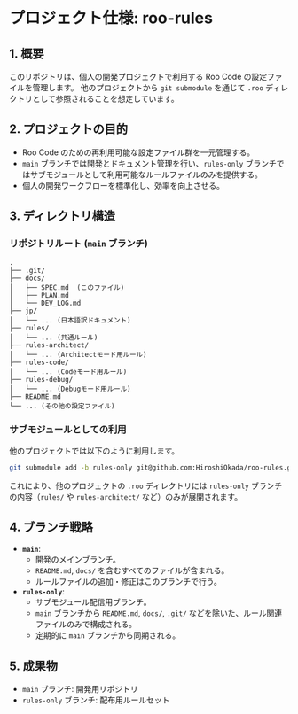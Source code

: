# プロジェクト仕様: roo-rules

## 1. 概要

このリポジトリは、個人の開発プロジェクトで利用する Roo Code の設定ファイルを管理します。
他のプロジェクトから `git submodule` を通じて `.roo` ディレクトリとして参照されることを想定しています。

## 2. プロジェクトの目的

- Roo Code のための再利用可能な設定ファイル群を一元管理する。
- `main` ブランチでは開発とドキュメント管理を行い、`rules-only` ブランチではサブモジュールとして利用可能なルールファイルのみを提供する。
- 個人の開発ワークフローを標準化し、効率を向上させる。

## 3. ディレクトリ構造

### リポジトリルート (`main` ブランチ)

```
.
├── .git/
├── docs/
│   ├── SPEC.md  (このファイル)
│   ├── PLAN.md
│   └── DEV_LOG.md
├── jp/
│   └── ... (日本語訳ドキュメント)
├── rules/
│   └── ... (共通ルール)
├── rules-architect/
│   └── ... (Architectモード用ルール)
├── rules-code/
│   └── ... (Codeモード用ルール)
├── rules-debug/
│   └── ... (Debugモード用ルール)
├── README.md
└── ... (その他の設定ファイル)
```

### サブモジュールとしての利用

他のプロジェクトでは以下のように利用します。

```bash
git submodule add -b rules-only git@github.com:HiroshiOkada/roo-rules.git .roo
```

これにより、他のプロジェクトの `.roo` ディレクトリには `rules-only` ブランチの内容（`rules/` や `rules-architect/` など）のみが展開されます。

## 4. ブランチ戦略

- **`main`**:
  - 開発のメインブランチ。
  - `README.md`, `docs/` を含むすべてのファイルが含まれる。
  - ルールファイルの追加・修正はこのブランチで行う。
- **`rules-only`**:
  - サブモジュール配信用ブランチ。
  - `main` ブランチから `README.md`, `docs/`, `.git/` などを除いた、ルール関連ファイルのみで構成される。
  - 定期的に `main` ブランチから同期される。

## 5. 成果物

- `main` ブランチ: 開発用リポジトリ
- `rules-only` ブランチ: 配布用ルールセット